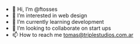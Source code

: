 - 👋 Hi, I’m @ftosses
- 👀 I’m interested in web design
- 🌱 I’m currently learning development
- 💞️ I’m looking to collaborate on start ups
- 📫 How to reach me tomas@triplestudios.com.ar

<!---
ftosses/ftosses is a ✨ special ✨ repository because its `README.md` (this file) appears on your GitHub profile.
You can click the Preview link to take a look at your changes.
--->
